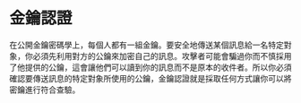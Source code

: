 [Title]: # (宓鑰認證)
[Order]: # (71)

# 金鑰認證

在公開金鑰密碼學上，每個人都有一組金鑰。要安全地傳送某個訊息給一名特定對象，你必須先利用對方的公鑰來加密自己的訊息。攻擊者可能會騙過你而不慎採用了他提供的公鑰，這會讓他們可以讀到你的訊息而不是原本的收件者。所以你必須確認要傳送訊息的特定對象所使用的公鑰，金鑰認證就是採取任何方式讓你可以將密鑰進行符合查驗。